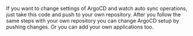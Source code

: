 If you want to change settings of ArgoCD and watch auto sync operations, just take this code and push to your own repository.
After you follow the same steps with your own repository you can change ArgoCD setup by pushing changes.
Or you can add your own applications too.